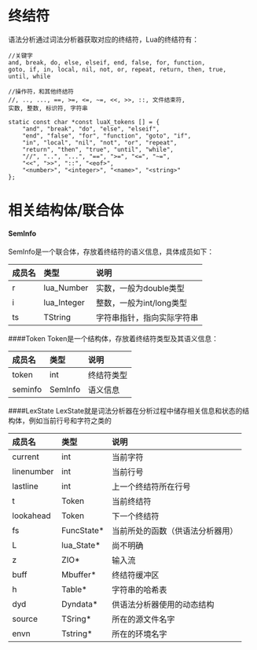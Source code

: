 # 终结符

语法分析通过词法分析器获取对应的终结符，Lua的终结符有：

```
//关键字
and, break, do, else, elseif, end, false, for, function,
goto, if, in, local, nil, not, or, repeat, return, then, true,
until, while

//操作符，和其他终结符
//, .., ..., ==, >=, <=, ~=, <<, >>, ::, 文件结束符,
实数, 整数, 标识符, 字符串

static const char *const luaX_tokens [] = {
    "and", "break", "do", "else", "elseif",
    "end", "false", "for", "function", "goto", "if",
    "in", "local", "nil", "not", "or", "repeat",
    "return", "then", "true", "until", "while",
    "//", "..", "...", "==", ">=", "<=", "~=",
    "<<", ">>", "::", "<eof>",
    "<number>", "<integer>", "<name>", "<string>"
};

```

# 相关结构体/联合体

#### SemInfo
SemInfo是一个联合体，存放着终结符的语义信息，具体成员如下：

|成员名|类型|说明|
|:-|:-|:-|
|r|lua_Number|实数，一般为double类型|
|i|lua_Integer|整数，一般为int/long类型|
|ts|TString|字符串指针，指向实际字符串|

####Token
Token是一个结构体，存放着终结符类型及其语义信息：

|成员名|类型|说明|
|:-|:-|:-|
|token|int|终结符类型|
|seminfo|SemInfo|语义信息|

####LexState
LexState就是词法分析器在分析过程中储存相关信息和状态的结构体，例如当前行号和字符之类的

|成员名|类型|说明|
|:-|:-|:-|
|current|int|当前字符|
|linenumber|int|当前行号|
|lastline|int|上一个终结符所在行号|
|t|Token|当前终结符|
|lookahead|Token|下一个终结符|
|fs|FuncState*|当前所处的函数（供语法分析器用）|
|L|lua_State*|尚不明确|
|z|ZIO*|输入流|
|buff|Mbuffer*|终结符缓冲区|
|h|Table*|字符串的哈希表|
|dyd|Dyndata*|供语法分析器使用的动态结构|
|source|TSring*|所在的源文件名字|
|envn|Tstring*|所在的环境名字|